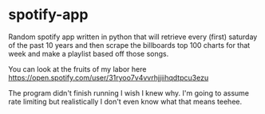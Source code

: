 # spotify-app
Random spotify app written in python that will retrieve every (first) saturday of the past 10 years and then scrape the billboards top 100 charts for that week and make a playlist based off those songs.

You can look at the fruits of my labor here https://open.spotify.com/user/31ryoo7v4vvrhjjiihqdtpcu3ezu

The program didn't finish running I wish I knew why. I'm going to assume rate limiting but realistically I don't even know what that means teehee.
